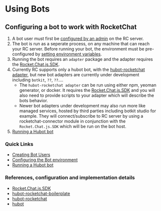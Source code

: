# Using Bots

## Configuring a bot to work with RocketChat

1. A bot user must first be [configured by an admin](creating-bot-users/) on the RC server.
2. The bot is run as a seperate process, on any machine that can reach your RC server. Before running your bot, the environment must be pre-configured by [setting environment variables](configure-bot-environment/). 
3. Running the bot requires an ```adapter``` package and the adapter requires the [Rocket.Chat.js.SDK](https://github.com/RocketChat/Rocket.Chat.js.SDK).
4. Currently RC supports only a hubot bot, with the [hubot-rocketchat adapter](https://github.com/RocketChat/hubot-rocketchat/tree/develop/), but new bot adapters are currently under development including ```botkit```, ```??```, ```??```.... 
    -  The ```hubot-rocketchat adapter``` can be run using either npm, yeoman generator, or docker. It requires the [Rocket.Chat.js.SDK](https://github.com/RocketChat/Rocket.Chat.js.SDK) and you will also need to provide scripts to your adapter which will describe the bots behavior.
    -  Newer bot adapters under development may also run more like managed services, hosted by third parties including botkit studio for example.  They will connect/subscribe to RC server by using a rocketchat-connector module in conjunction with the ```Rocket.Chat.js.SDK``` which will be run on the bot host.
5. [Running a Hubot bot](running-hubot-bot/)

### Quick Links

- [Creating Bot Users](creating-bot-users/)
- [Configuring the Bot environment](configure-bot-environment/)
- [Running a Hubot bot](running-hubot-bot/)

### References, configuration and implementation details

- [Rocket.Chat.js.SDK](https://github.com/RocketChat/Rocket.Chat.js.SDK/)
- [hubot-rocketchat-boilerplate](https://github.com/RocketChat/hubot-rocketchat-boilerplate/)
- [hubot-rocketchat](https://github.com/RocketChat/hubot-rocketchat/tree/develop/)
- [hubot](https://github.com/hubotio/hubot)